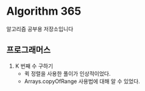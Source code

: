 # Algorithm 365
알고리즘 공부용 저장소입니다

## 프로그래머스

1. K 번째 수 구하기 
    * 퀵 정렬을 사용한 풀이가 인상적이었다.
    * Arrays.copyOfRange 사용법에 대해 알 수 있었다.
